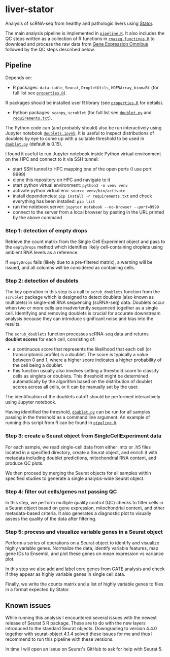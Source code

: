 # liver-stator

Analysis of scRNA-seq from healthy and pathologic livers using [Stator](https://github.com/AJnsm/Stator).

The main analysis pipeline is implemented in [`pipeline.R`](https://github.com/whimsial/liver-stator/blob/main/pipeline.R). It also includes the QC steps written as a collection of R functions in [`rnaseq.functinos.R`](https://github.com/whimsial/liver-stator/blob/main/rnaseq.functions.R) to download and process the raw data from 
[Gene Expression Omnibus](https://www.ncbi.nlm.nih.gov/geo/) followed by the QC steps described below. 

## Pipeline

Depends on:

- R packages: `data.table`, `Seurat`, `DropletUtils`, `HDF5Array`, `biomaRt` (for full list see [`properties.R`](https://github.com/whimsial/liver-stator/blob/main/properties.R)).

R packages should be installed user R library (see [`properties.R`](https://github.com/whimsial/liver-stator/blob/main/properties.R) for details).


- Python packages: `scanpy`, `scrublet` (for full list see [`doublet.py`](https://github.com/whimsial/liver-stator/blob/main/doublet.py) and [`requirements.txt`](https://github.com/whimsial/liver-stator/blob/main/requirements.txt)).

The Python code can (and probably should) also be run interactively using Jupyter notebook [`doublets.ipynb`](https://github.com/whimsial/liver-stator/blob/main/doublets.ipynb). It is useful to inspect distributions of doublets by eye to come up with a suitable threshold to be used in [`doublet.py`](https://github.com/whimsial/liver-stator/blob/main/doublet.py) (default is 0.15).

I found it useful to run Jupyter notebook inside Python virtual environment on the HPC and connect to it via SSH tunnel:

- start SSH tunnel to HPC mapping one of the open ports (I use port 9999)
- clone this repository on HPC and navigate to it
- start python virtual environment: `python3 -m venv venv`
- activate python virtual env: `source venv/bin/activate`
- install dependencies: `pip install -r requirements.txt` and check everything has been installed: `pip list`
- run the notebook server: `jupyter notebook --no-browser --port=9999`
- connect to the server from a local browser by pasting in the URL printed by the above command

### Step 1: detection of empty drops

Retrieve the count matrix from the Single Cell Experiment object and pass to  the `emptyDrops` method which identifies likely cell-containing droplets using ambient RNA levels as a reference.

If `emptyDrops` fails (likely due to a pre-filtered matrix), a warning will be issued, and all columns will be considered as containing cells.

### Step 2: detection of doublets

The key operation in this step is a call to `scrub_doublets` function from the `scrublet` package which is designed to detect doublets (also known as multiplets) in single-cell RNA sequencing (scRNA-seq) data. Doublets occur when two or more cells are inadvertently sequenced together as a single cell. Identifying and removing doublets is crucial for accurate downstream analysis because they can introduce significant noise and bias into the results.

The `scrub_doublets` function processes scRNA-seq data and returns **doublet scores** for each cell, consisting of:

- a continuous score that represents the likelihood that each cell (or transcriptomic profile) is a doublet. The score is typically a value between 0 and 1, where a higher score indicates a higher probability of the cell being a doublet.
- this function usually also involves setting a threshold score to classify cells as singlets or doublets. This threshold might be determined automatically by the algorithm based on the distribution of doublet scores across all cells, or it can be manually set by the user.

The identification of the doublets cutoff should be performed interactively using Jupyter notebook.  

Having identified the threshold, [`doublet.py`](https://github.com/whimsial/liver-stator/blob/main/doublet.py) can be run for all samples passing in the threshold as a command line argument. An example of running this script from R can be found in [`pipeline.R`](https://github.com/whimsial/liver-stator/blob/main/pipeline.R). 


### Step 3: create a Seurat object from SingleCellExperiment data

For each sample, we read single-cell data from either .mtx or .h5 files located
in a specified directory, create a Seurat object, and enrich it with
metadata including doublet predictions, mitochondrial RNA content, and produce QC plots.

We then proceed by merging the Seurat objects for all samples within specified studies to generate a single analysis-wide Seurat object.

### Step 4: filter out cells/genes not passing QC

In this step, we perform multiple quality control (QC) checks to filter cells
in a Seurat object based on gene expression, mitochondrial content, and
other metadata-based criteria. It also generates a diagnostic plot to
visually assess the quality of the data after filtering.

### Step 5: process and visualize variable genes in a Seurat object

Perform a series of operations on a Seurat object to identify
and visualize highly variable genes. Normalize the data, identify variable
features, map gene IDs to Ensembl, and plot these genes on mean expression vs variance plot. 

In this step we also add and label core genes from GATE analysis and check if they appear as highly variable genes in single cell data.

Finally, we write the counts matrix and a list of highly variable genes to files in a format expected by Stator.


## Known issues

While running this analysis I encountered several issues with the newest release of Seurat 5 R package. These are to do with the new layers introduced to the standard Seurat objects. Downgrading to version 4.4.0 together with seurat-object 4.1.4 solved these issues for me and thus I recommend to run this pipeline with these versions. 

In time I will open an issue on Seurat's GitHub to ask for help with Seurat 5.
